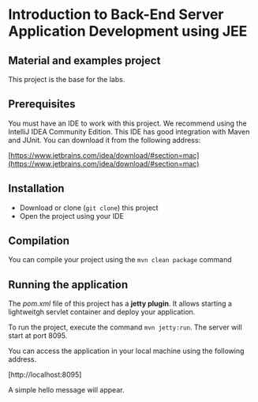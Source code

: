 # Introduction to Back-End Server Application Development using JEE

##  Material and examples project

This project is the base for the labs. 

## Prerequisites
You must have an IDE to work with this project. We recommend using the IntelliJ IDEA Community Edition. This IDE has good integration with Maven and JUnit. You can download it from the following address: 

[https://www.jetbrains.com/idea/download/#section=mac](https://www.jetbrains.com/idea/download/#section=mac)

## Installation 

* Download or clone (`git clone`) this project
* Open the project using your IDE

## Compilation

You can compile your project using the ``mvn clean package`` command

## Running the application

The *pom.xml* file of this project has a **jetty plugin**. It allows starting a lightweitgh servlet container and deploy your application. 

To run the project, execute the command ``mvn jetty:run``. The server will start at port 8095.

You can access the application in your local machine using the following address. 

[http://localhost:8095]

A simple hello message will appear.